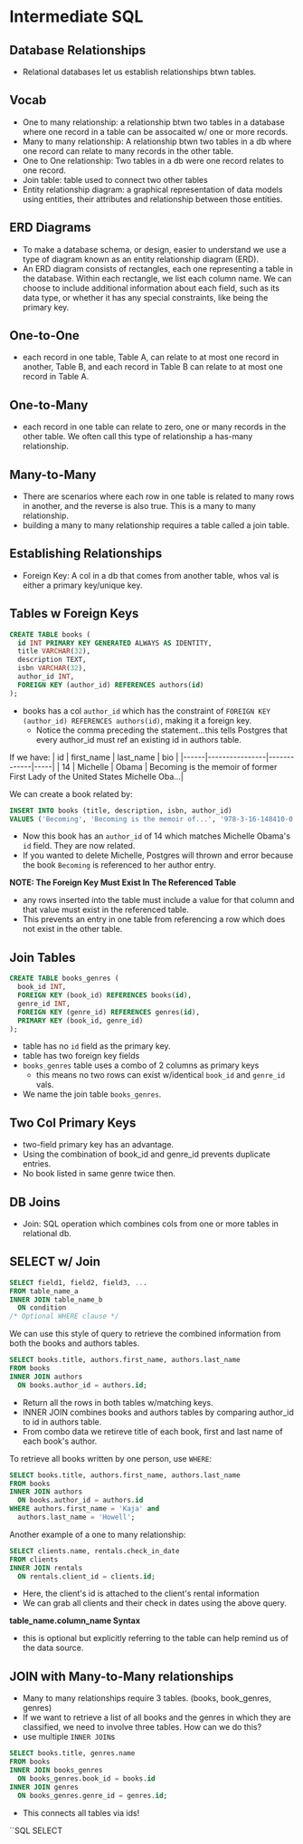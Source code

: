 # Intermediate SQL

## Database Relationships
- Relational databases let us establish relationships btwn tables. 

## Vocab
- One to many relationship: a relationship btwn two tables in a database where one record in a table can be assocaited w/ one or more records.
- Many to many relationship: A relationship btwn two tables in a db where one record can relate to many records in the other table.
- One to One relationship: Two tables in a db were one record relates to one record. 
- Join table: table used to connect two other tables
- Entity relationship diagram: a graphical representation of data models using entities, their attributes and relationship between those entities. 

## ERD Diagrams
- To make a database schema, or design, easier to understand we use a type of diagram known as an entity relationship diagram (ERD).
- An ERD diagram consists of rectangles, each one representing a table in the database. Within each rectangle, we list each column name. We can choose to include additional information about each field, such as its data type, or whether it has any special constraints, like being the primary key.

## One-to-One
- each record in one table, Table A, can relate to at most one record in another, Table B, and each record in Table B can relate to at most one record in Table A. 

## One-to-Many
- each record in one table can relate to zero, one or many records in the other table. We often call this type of relationship a has-many relationship.

## Many-to-Many
- There are scenarios where each row in one table is related to many rows in another, and the reverse is also true. This is a many to many relationship.
- building a many to many relationship requires a table called a join table.

## Establishing Relationships
- Foreign Key: A col in a db that comes from another table, whos val is either a primary key/unique key.

## Tables w Foreign Keys
```SQL
CREATE TABLE books (
  id INT PRIMARY KEY GENERATED ALWAYS AS IDENTITY,
  title VARCHAR(32),
  description TEXT,
  isbn VARCHAR(32),
  author_id INT,
  FOREIGN KEY (author_id) REFERENCES authors(id)
);
```
- books has a col `author_id` which has the constraint of `FOREIGN KEY (author_id) REFERENCES authors(id)`, making it a foreign key.
  - Notice the comma preceding the statement...this tells Postgres that every author_id must ref an existing id in authors table.

If we have:
| id   |	first_name  |	last_name |	bio |
|------|----------------|-------------|-----|
|  14  |  Michelle      |  Obama      |	Becoming is the memoir of former First Lady of the United States Michelle Oba...|

We can create a book related by:
```SQL
INSERT INTO books (title, description, isbn, author_id)
VALUES ('Becoming', 'Becoming is the memoir of...', '978-3-16-148410-0', 14);
```
- Now this book has an `author_id` of 14 which matches Michelle Obama's `id` field. They are now related.
- If you wanted to delete Michelle, Postgres will thrown and error because the book `Becoming` is referenced to her author entry.

**NOTE: The Foreign Key Must Exist In The Referenced Table**
-  any rows inserted into the table must include a value for that column and that value must exist in the referenced table.
-  This prevents an entry in one table from referencing a row which does not exist in the other table.

## Join Tables
```SQL
CREATE TABLE books_genres (
  book_id INT,
  FOREIGN KEY (book_id) REFERENCES books(id),
  genre_id INT,
  FOREIGN KEY (genre_id) REFERENCES genres(id),
  PRIMARY KEY (book_id, genre_id)
);
```
- table has no `id` field as the primary key.
- table has two foreign key fields
- `books_genres` table uses a combo of 2 columns as primary keys
  - this means no two rows can exist w/identical `book_id` and `genre_id` vals.
- We name the join table `books_genres`.

## Two Col Primary Keys
- two-field primary key has an advantage.
- Using the combination of book_id and genre_id prevents duplicate entries. 
- No book listed in same genre twice then.

## DB Joins
- Join: SQL operation which combines cols from one or more tables in relational db.

## SELECT w/ Join
```SQL
SELECT field1, field2, field3, ...
FROM table_name_a
INNER JOIN table_name_b
  ON condition
/* Optional WHERE clause */
```

We can use this style of query to retrieve the combined information from both the books and authors tables.
```SQL
SELECT books.title, authors.first_name, authors.last_name
FROM books
INNER JOIN authors
  ON books.author_id = authors.id;
```
- Return all the rows in both tables w/matching keys.
- INNER JOIN combines books and authors tables by comparing author_id to id in authors table. 
- From combo data we retireve title of each book, first and last name of each book's author. 

To retrieve all books written by one person, use `WHERE`:
```SQL
SELECT books.title, authors.first_name, authors.last_name
FROM books
INNER JOIN authors
  ON books.author_id = authors.id
WHERE authors.first_name = 'Kaja' and
  authors.last_name = 'Howell';
```

Another example of a one to many relationship:
```SQL
SELECT clients.name, rentals.check_in_date
FROM clients
INNER JOIN rentals
  ON rentals.client_id = clients.id;
```
- Here, the client's id is attached to the client's rental information
- We can grab all clients and their check in dates using the above query.

**table_name.column_name Syntax**
- this is optional but explicitly referring to the table can help remind us of the data source. 

## JOIN with Many-to-Many relationships
- Many to many relationships require 3 tables. (books, book_genres, genres)
- If we want to retrieve a list of all books and the genres in which they are classified, we need to involve three tables. How can we do this?
- use multiple `INNER JOIN`s 

```SQL
SELECT books.title, genres.name
FROM books
INNER JOIN books_genres
  ON books_genres.book_id = books.id
INNER JOIN genres
  ON books_genres.genre_id = genres.id;
```
- This connects all tables via ids!

``SQL
SELECT 

```